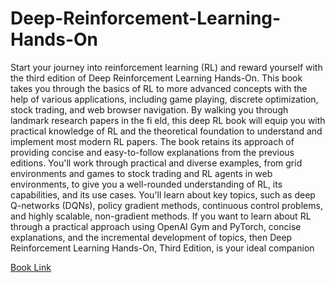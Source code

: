 # Deep-Reinforcement-Learning-Hands-On

Start your journey into reinforcement learning (RL) and reward yourself with the third edition of Deep Reinforcement Learning Hands-On. This book takes you through the basics of RL to more advanced concepts with the help of various applications, including game playing, discrete optimization, stock trading, and web browser navigation. By walking you through landmark research papers in the fi eld, this deep RL book will equip you with practical knowledge of RL and the theoretical foundation to understand and implement most modern RL papers. The book retains its approach of providing concise and easy-to-follow explanations from the previous editions. You'll work through practical and diverse examples, from grid environments and games to stock trading and RL agents in web environments, to give you a well-rounded understanding of RL, its capabilities, and its use cases. You'll learn about key topics, such as deep Q-networks (DQNs), policy gradient methods, continuous control problems, and highly scalable, non-gradient methods. If you want to learn about RL through a practical approach using OpenAI Gym and PyTorch, concise explanations, and the incremental development of topics, then Deep Reinforcement Learning Hands-On, Third Edition, is your ideal companion

[Book Link](https://www.packtpub.com/en-us/product/deep-reinforcement-learning-hands-on-9781835882719)
